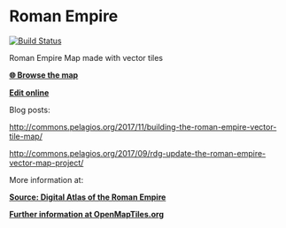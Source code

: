 # Roman Empire

[![Build Status](https://travis-ci.org/klokantech/roman-empire.svg?branch=master)](https://travis-ci.org/klokantech/roman-empire)

Roman Empire Map made with vector tiles

**[:globe_with_meridians: Browse the map](https://klokantech.github.io/roman-empire/#3.97/45.49/6.47)**

**[Edit online](https://editor.openmaptiles.org/?style=https://raw.githubusercontent.com/klokantech/roman-empire/master/style.json#4.6/42.943/8.771)**

Blog posts:

http://commons.pelagios.org/2017/11/building-the-roman-empire-vector-tile-map/

http://commons.pelagios.org/2017/09/rdg-update-the-roman-empire-vector-map-project/

More information at:

**[Source: Digital Atlas of the Roman Empire](https://dare.ht.lu.se)**

**[Further information at OpenMapTiles.org](https://openmaptiles.org/)**

